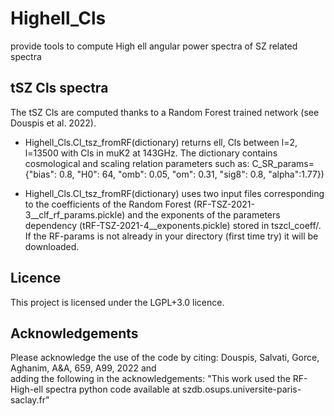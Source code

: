 # Highell_Cls

provide tools to compute  High ell angular power spectra of SZ related spectra

## tSZ Cls spectra

The tSZ Cls are computed thanks to a Random Forest trained network (see Douspis et al. 2022).

* Highell_Cls.Cl_tsz_fromRF(dictionary) returns ell, Cls between l=2, l=13500 with Cls in muK2 at 143GHz. The dictionary contains cosmological and scaling relation parameters such as: C_SR_params={"bias": 0.8,
                        "H0": 64,
                        "omb": 0.05,
                        "om": 0.31,
                        "sig8": 0.8,
                        "alpha":1.77})

* Highell_Cls.Cl_tsz_fromRF(dictionary) uses two input files corresponding to the coefficients of the Random Forest (RF-TSZ-2021-3__clf_rf_params.pickle) and the exponents of the parameters dependency (tRF-TSZ-2021-4__exponents.pickle) stored in tszcl_coeff/. If the RF-params is not already in your directory (first time try) it will be downloaded. 

## Licence

This project is licensed under the LGPL+3.0 licence.

## Acknowledgements

Please acknowledge the use of the code by citing: Douspis, Salvati, Gorce, Aghanim, A&A, 659, A99, 2022 and   
adding the following in the acknowledgements: "This work used the RF-High-ell spectra python code available at szdb.osups.universite-paris-saclay.fr"
